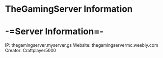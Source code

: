 # TheGamingServer Information

# -=Server Information=-
IP: thegamingserver.myserver.gs
Website: thegamingservermc.weebly.com
Creator: Craftplayer5000
